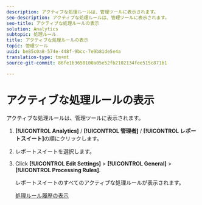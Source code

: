 ```yaml
---
description: アクティブな処理ルールは、管理ツールに表示されます。
seo-description: アクティブな処理ルールは、管理ツールに表示されます。
seo-title: アクティブな処理ルールの表示
solution: Analytics
subtopic: 処理ルール
title: アクティブな処理ルールの表示
topic: 管理ツール
uuid: be85c0a8-574e-448f-9bcc-7e9b81de5e4a
translation-type: tm+mt
source-git-commit: 86fe1b3650100a05e52fb2102134fee515c871b1

---
```



# アクティブな処理ルールの表示

アクティブな処理ルールは、管理ツールに表示されます。

1. **[!UICONTROL Analytics]** / **[!UICONTROL 管理者]** / **[!UICONTROL レポートスイート]**&#x200B;の順にクリックします。
1. レポートスイートを選択します。
1. Click **[!UICONTROL Edit Settings]** &gt; **[!UICONTROL General]** &gt; **[!UICONTROL Processing Rules]**.

   レポートスイートのすべてのアクティブな処理ルールが表示されます。

   [処理ルール履歴の表示](../../../../admin/admin/c-processing-rules/c-processing-rules-configuration/t-processing-rule-view-history.md#task_0024B490E86C4B9C80F58779C05CE563)
